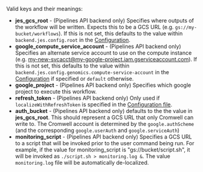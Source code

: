 Valid keys and their meanings:

- **jes_gcs_root** - (Pipelines API backend only) Specifies where outputs of the workflow will be written.  Expects this to be a GCS URL (e.g. `gs://my-bucket/workflows`).  If this is not set, this defaults to the value within `backend.jes.config.root` in the [Configuration](Configuring).
- **google_compute_service_account** - (Pipelines API backend only) Specifies an alternate service account to use on the compute instance (e.g. my-new-svcacct@my-google-project.iam.gserviceaccount.com).  If this is not set, this defaults to the value within `backend.jes.config.genomics.compute-service-account` in the [Configuration](Configuring) if specified or `default` otherwise.
- **google_project** - (Pipelines API backend only) Specifies which google project to execute this workflow.
- **refresh_token** - (Pipelines API backend only) Only used if `localizeWithRefreshToken` is specified in the [Configuration file](Configuring).
- **auth_bucket** - (Pipelines API backend only) defaults to the the value in **jes_gcs_root**.  This should represent a GCS URL that only Cromwell can write to.  The Cromwell account is determined by the `google.authScheme` (and the corresponding `google.userAuth` and `google.serviceAuth`)
- **monitoring_script** - (Pipelines API backend only) Specifies a GCS URL to a script that will be invoked prior to the user command being run.  For example, if the value for monitoring_script is "gs://bucket/script.sh", it will be invoked as `./script.sh > monitoring.log &`.  The value `monitoring.log` file will be automatically de-localized.
